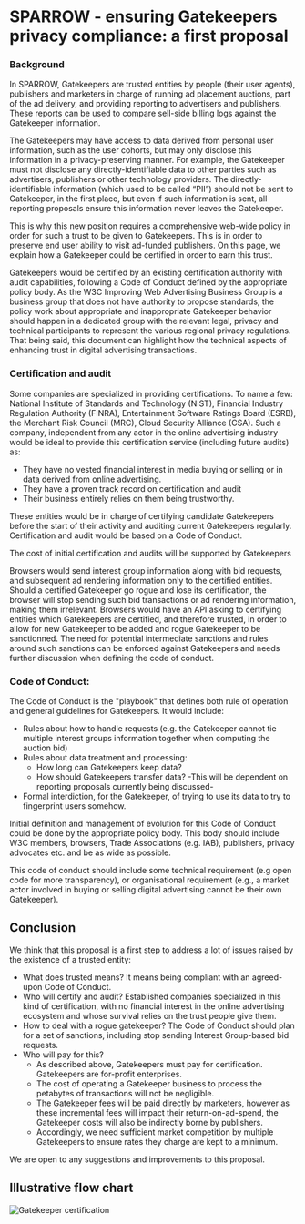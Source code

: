 
# SPARROW - ensuring Gatekeepers privacy compliance: a first proposal
### Background

In SPARROW, Gatekeepers are trusted entities by people (their user agents), publishers and marketers in charge of running ad placement auctions, part of the ad delivery, and providing reporting to advertisers and publishers. These reports can be used to compare sell-side billing logs against the Gatekeeper information. 

The Gatekeepers may have access to data derived from personal user information, such as the user cohorts, but may only disclose this information in a privacy-preserving manner. For example, the Gatekeeper must not disclose any directly-identifiable data to other parties such as advertisers, publishers or other technology providers. The directly-identifiable information (which used to be called “PII”) should not be sent to Gatekeeper, in the first place, but even if such information is sent, all reporting proposals ensure this information never leaves the Gatekeeper.

This is why this new position requires a comprehensive web-wide policy in order for such a trust to be given to Gatekeepers. This is in order to preserve end user ability to visit ad-funded publishers. On this page, we explain how a Gatekeeper could be certified in order to earn this trust.

Gatekeepers would be certified by an existing certification authority with audit capabilities, following a Code of Conduct defined by the appropriate policy body. As the W3C Improving Web Advertising Business Group is a business group that does not have authority to propose standards, the policy work about appropriate and inappropriate Gatekeeper behavior should happen in a dedicated group with the relevant legal, privacy and technical participants to represent the various regional privacy regulations. That being said, this document can highlight how the technical aspects of enhancing trust in digital advertising transactions. 


### Certification and audit

Some companies are specialized in providing certifications. To name a few: National Institute of Standards and Technology (NIST), Financial Industry Regulation Authority (FINRA), Entertainment Software Ratings Board (ESRB), the Merchant Risk Council (MRC), Cloud Security Alliance (CSA). Such a company, independent from any actor in the online advertising industry would be ideal to provide this certification service (including future audits) as:

-   They have no vested financial interest in media buying or selling or in data derived from online advertising.
-   They have a proven track record on certification and audit
-   Their business entirely relies on them being trustworthy.

These entities would be in charge of certifying candidate Gatekeepers before the start of their activity and auditing current Gatekeepers regularly. Certification and audit would be based on a Code of Conduct.

The cost of initial certification and audits will be supported by Gatekeepers

Browsers would send interest group information along with bid requests, and subsequent ad rendering information only to the certified entities. Should a certified Gatekeeper go rogue and lose its certification, the browser will stop sending such bid transactions or ad rendering information, making them irrelevant. Browsers would have an API asking to certifying entities which Gatekeepers are certified, and therefore trusted, in order to allow for new Gatekeeper to be added and rogue Gatekeeper to be sanctionned. The need for potential intermediate sanctions and rules around such sanctions can be enforced against Gatekeepers and needs further discussion when defining the code of conduct. 

### Code of Conduct:

The Code of Conduct is the "playbook" that defines both rule of operation and general guidelines for Gatekeepers. It would include:

-   Rules about how to handle requests (e.g. the Gatekeeper cannot tie multiple interest groups information together when computing the auction bid)
-   Rules about data treatment and processing:
    -   How long can Gatekeepers keep data?
    -   How should Gatekeepers transfer data? -This will be dependent on reporting proposals currently being discussed-
-   Formal interdiction, for the Gatekeeper, of trying to use its data to try to fingerprint users somehow.

Initial definition and management of evolution for this Code of Conduct could be done by the appropriate policy body. This body should include W3C members, browsers, Trade Associations (e.g. IAB), publishers, privacy advocates etc. and be as wide as possible.

This code of conduct should include some technical requirement (e.g open code for more transparency), or organisational requirement (e.g., a market actor involved in buying or selling digital advertising cannot be their own Gatekeeper).

## Conclusion

We think that this proposal is a first step to address a lot of issues raised by the existence of a trusted entity:

-   What does trusted means? It means being compliant with an agreed-upon Code of Conduct.
-   Who will certify and audit? Established companies specialized in this kind of certification, with no financial interest in the online advertising ecosystem and whose survival relies on the trust people give them.
-   How to deal with a rogue gatekeeper? The Code of Conduct should plan for a set of sanctions, including stop sending Interest Group-based bid requests.
-   Who will pay for this?
    -	As described above, Gatekeepers must pay for certification. Gatekeepers are for-profit enterprises.
    -	The cost of operating a Gatekeeper business to process the petabytes of transactions will not be negligible. 
    -	The Gatekeeper fees will be paid directly by marketers, however as these incremental fees will impact their return-on-ad-spend, the Gatekeeper costs will also be indirectly borne by publishers.
    -	Accordingly, we need sufficient market competition by multiple Gatekeepers to ensure rates they charge are kept to a minimum.


We are open to any suggestions and improvements to this proposal.

## Illustrative flow chart
![Gatekeeper certification](https://user-images.githubusercontent.com/64090118/92242143-a4d7ed00-eebf-11ea-93d3-aac6617ec195.png)

